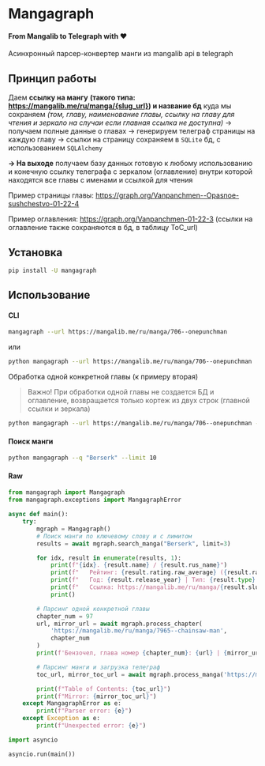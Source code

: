 # Mangagraph

#### From Mangalib to Telegraph with ❤️

Асинхронный парсер-конвертер манги из mangalib api в telegraph

## Принцип работы

Даем **ссылку на мангу**
**(такого типа: https://mangalib.me/ru/manga/{slug_url}) и название бд**
куда мы сохраняем _(том, главу, наименование главы, ссылку на главу для чтения и зеркало на случаи_
_если главная ссылка не доступна)_ -> получаем полные данные о главах -> генерируем телеграф страницы
на каждую главу -> ссылки на страницу сохраняем в `SQLite` бд, с использованием `SQLAlchemy`

**-> На выходе**
получаем базу данных готовую к любому использованию и конечную ссылку телеграфа с зеркалом (оглавление) внутри
которой находятся все главы с именами и ссылкой для чтения

Пример страницы главы: https://graph.org/Vanpanchmen--Opasnoe-sushchestvo-01-22-4

Пример оглавления: https://graph.org/Vanpanchmen-01-22-3 (ссылки на оглавление также сохраняются в бд, в таблицу ToC_url)

## Установка

```bash
pip install -U mangagraph
```

## Использование

#### CLI

```bash
mangagraph --url https://mangalib.me/ru/manga/706--onepunchman
```

или

```bash
python mangagraph --url https://mangalib.me/ru/manga/706--onepunchman
```

Обработка одной конкретной главы (к примеру вторая)

> Важно! При обработки одной главы не создается БД и оглавление, возвращается только кортеж из двух строк (главной ссылки и зеркала)

```bash
python mangagraph --url https://mangalib.me/ru/manga/706--onepunchman --c 2
```

#### Поиск манги

```bash
python mangagraph --q "Berserk" --limit 10
```

#### Raw

```py
from mangagraph import Mangagraph
from mangagraph.exceptions import MangagraphError

async def main():
    try:
        mgraph = Mangagraph()
        # Поиск манги по ключевому слову и с лимитом
        results = await mgraph.search_manga("Berserk", limit=3)

        for idx, result in enumerate(results, 1):
            print(f"{idx}. {result.name} / {result.rus_name}")
            print(f"   Рейтинг: {result.rating.raw_average} ({result.rating.raw_votes} отзывов)")
            print(f"   Год: {result.release_year} | Тип: {result.type} | Статус: {result.status}")
            print(f"   Ссылка: https://mangalib.me/ru/manga/{result.slug_url}")
            print()

        # Парсинг одной конкретной главы
        chapter_num = 97
        url, mirror_url = await mgraph.process_chapter(
            'https://mangalib.me/ru/manga/7965--chainsaw-man',
            chapter_num
        )
        print(f'Бензочел, глава номер {chapter_num}: {url} | {mirror_url}')

        # Парсинг манги и загрузка телеграф
        toc_url, mirror_toc_url = await mgraph.process_manga('https://mangalib.me/ru/manga/706--onepunchman')

        print(f"Table of Contents: {toc_url}")
        print(f"Mirror: {mirror_toc_url}")
    except MangagraphError as e:
        print(f"Parser error: {e}")
    except Exception as e:
        print(f"Unexpected error: {e}")

import asyncio

asyncio.run(main())
```
